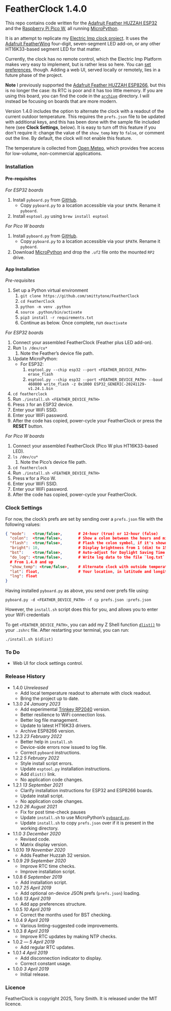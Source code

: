 # FeatherClock 1.4.0 #

This repo contains code written for the [Adafruit Feather HUZZAH ESP32](https://www.adafruit.com/product/3405) and the [Raspberry Pi Pico W](https://datasheets.raspberrypi.com/picow/pico-w-datasheet.pdf), all running [MicroPython](http://micropython.org/).

It is an attempt to replicate my [Electric Imp clock project](https://github.com/smittytone/Clock). It uses the [Adafruit FeatherWing](https://learn.adafruit.com/adafruit-7-segment-led-featherwings/overview) four-digit, seven-segment LED add-on, or any other HT16K33-based segment LED for that matter.

Currently, the clock has no remote control, which the Electric Imp Platform makes very easy to implement, but is rather less so here. You can [set preferences](#clock-settings), though. Adding a web UI, served locally or remotely, lies in a future phase of the project.

**Note** I previously supported the [Adafruit Feather HUZZAH ESP8266](https://www.adafruit.com/product/2821), but this is no longer the case: its RTC is poor and it has too little memory. If you are using this board, you can find the code in the [`archive`](/archive) directory. I will instead be focusing on boards that are more modern.

Version 1.4.0 includes the option to alternate the clock with a readout of the current outdoor temperature. This requires the `prefs.json` file to be updated with additional keys, and this has been done with the sample file included here (see **Clock Settings**, below). It is easy to turn off this feature if you don't require it: change the value of the `show_temp` key to `false`, or comment out the line. By default, the clock will not enable this feature.

The temperature is collected from [Open Meteo](https://open-meteo.com/), which provides free access for low-volume, non-commercial applications.

### Installation ###

#### Pre-requisites ####

*For ESP32 boards*

1. Install `pyboard.py` from [GitHub](https://github.com/micropython/micropython/blob/master/tools/pyboard.py).
    * Copy `pyboard.py` to a location accessible via your `$PATH`. Rename it `pyboard`.
1. Install `esptool.py` using `brew install esptool`

*For Pico W boards*

1. Install `pyboard.py` from [GitHub](https://github.com/micropython/micropython/blob/master/tools/pyboard.py).
    * Copy `pyboard.py` to a location accessible via your `$PATH`. Rename it `pyboard`.
1. Download [MicroPython](https://micropython.org/resources/firmware/ADAFRUIT_QTPY_RP2040-20220618-v1.19.1.uf2) and drop the `.uf2` file onto the mounted `RP2` drive.

#### App Installation ####

*Pre-requisites*

1. Set up a Python virtual environment
    1. `git clone https://github.com/smittytone/FeatherClock`
    1. `cd FeatherClock`
    1. `python -m venv .python`
    1. `source .python/bin/activate`
    1. `pip3 install -r requirements.txt`
    1. Continue as below. Once complete, run `deactivate`

*For ESP32 boards*

1. Connect your assembled FeatherClock (Feather plus LED add-on).
1. Run `ls /dev/cu*`
    1. Note the Feather’s device file path.
1. Update MicroPython:
    * For ESP32:
        1. `esptool.py --chip esp32 --port <FEATHER_DEVICE_PATH> erase_flash`
        1. `esptool.py --chip esp32 --port <FEATHER_DEVICE_PATH> --baud 460800 write_flash -z 0x1000 ESP32_GENERIC-20241129-v1.24.1.bin`
1. `cd featherclock`
1. Run `./install.sh <FEATHER_DEVICE_PATH>`
1. Press `3` for an ESP32 device.
1. Enter your WiFi SSID.
1. Enter your WiFi password.
1. After the code has copied, power-cycle your FeatherClock or press the **RESET** button.

*For Pico W boards*

1. Connect your assembled FeatherClock (Pico W plus HT16K33-based LED).
1. `ls /dev/cu*`
    1. Note the Pico’s device file path.
1. `cd featherclock`
1. Run `./install.sh <FEATHER_DEVICE_PATH>`
1. Press `W` for a Pico W.
1. Enter your WiFi SSID.
1. Enter your WiFi password.
1. After the code has copied, power-cycle your FeatherClock.

### Clock Settings ###

For now, the clock’s prefs are set by sending over a `prefs.json` file with the following values:

```json
{ "mode":   <true/false>,       # 24-hour (true) or 12-hour (false)
  "colon":  <true/false>,       # Show a colon between the hours and minutes readouts
  "flash":  <true/false>,       # Flash the colon symbol, if it's shown
  "bright": 10,                 # Display brightness from 1 (dim) to 15 (bright)
  "bst":    <true/false>,       # Auto-adjust for Daylight Saving Time
  "do_log": <true/false>,       # Write log data to the file `log.txt` on the device
  # From 1.4.0 and up
  "show_temp": <true/false>,    # Alternate clock with outside temperature
  "lat": float,                 # Your location, in latitude and longitude
  "lng": float
}  
```

Having installed `pyboard.py` as above, you send over prefs file using:

```shell
pyboard.py -d <FEATHER_DEVICE_PATH> -f cp prefs.json :prefs.json
```

However, the `install.sh` script does this for you, and allows you to enter your WiFi credentials

To get `<FEATHER_DEVICE_PATH>`, you can add my Z Shell function [`dlist()`](https://gist.github.com/smittytone/15d00976df5b702debdcb3a8ae8f5bae) to your `.zshrc` file. After restarting your terminal, you can run:

```shell
./install.sh $(dlist)
```

### To Do ###

- Web UI for clock settings control.

### Release History ###

- 1.4.0 *Unreleased*
    - Add local temperature readout to alternate with clock readout.
    - Bring the project up to date.
- 1.3.0 *24 January 2023*
    - Add experimental [Trinkey RP2040](https://www.adafruit.com/product/5056) version.
    - Better resilience to WiFi connection loss.
    - Better log file management.
    - Update to latest HT16K33 drivers.
    - Archive ESP8266 version.
- 1.2.3 *23 February 2022*
    - Better help in `install.sh`
    - Device-side errors now issued to log file.
    - Correct `pyboard` instructions.
- 1.2.2 *5 February 2022*
    - Style install script errors.
    - Update `esptool.py` installation instructions.
    - Add `dlist()` link.
    - No application code changes.
- 1.2.1 *13 September 2021*
    - Clarify installation instructions for ESP32 and ESP8266 boards.
    - Update install script.
    - No application code changes.
- 1.2.0 *26 August 2021*
    - Fix for post time-check pauses
    - Update `install.sh` to use MicroPython’s [`pyboard.py`](https://docs.micropython.org/en/latest/reference/pyboard.py.html).
    - Update `install.sh` to copy `prefs.json` over if it is present in the working directory.
- 1.1.0 *3 December 2020*
    - Revised code.
    - Matrix display version.
- 1.0.10 *19 November 2020*
    - Adds Feather Huzzah 32 version.
- 1.0.9 *29 September 2020*
    - Improve RTC time checks.
    - Improve installation script.
- 1.0.8 *6 September 2019*
    - Add installation script.
- 1.0.7 *25 April 2019*
    - Add optional on-device JSON prefs (`prefs.json`) loading.
- 1.0.6 *13 April 2019*
    - Add app preferences structure.
- 1.0.5 *10 April 2019*
    - Correct the months used for BST checking.
- 1.0.4 *9 April 2019*
    - Various linting-suggested code improvements.
- 1.0.3 *8 April 2019*
    - Improve RTC updates by making NTP checks.
- 1.0.2 &mdash; *5 April 2019*
    - Add regular RTC updates.
- 1.0.1 *4 April 2019*
    - Add disconnection indicator to display.
    - Correct constant usage.
- 1.0.0 *3 April 2019*
    - Initial release.

### Licence ###

FeatherClock is copyright 2025, Tony Smith. It is released under the MIT licence.

